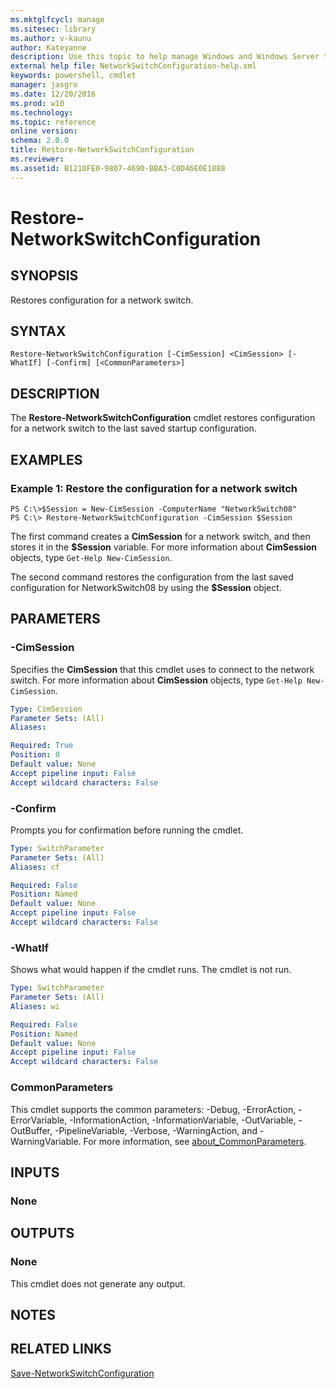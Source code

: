 ```yaml
---
ms.mktglfcycl: manage
ms.sitesec: library
ms.author: v-kaunu
author: Kateyanne
description: Use this topic to help manage Windows and Windows Server technologies with Windows PowerShell.
external help file: NetworkSwitchConfiguration-help.xml
keywords: powershell, cmdlet
manager: jasgro
ms.date: 12/20/2016
ms.prod: w10
ms.technology: 
ms.topic: reference
online version: 
schema: 2.0.0
title: Restore-NetworkSwitchConfiguration
ms.reviewer:
ms.assetid: B1210FE0-9807-4690-BBA3-C0D46E0E1888
---
```


# Restore-NetworkSwitchConfiguration

## SYNOPSIS
Restores configuration for a network switch.

## SYNTAX

```
Restore-NetworkSwitchConfiguration [-CimSession] <CimSession> [-WhatIf] [-Confirm] [<CommonParameters>]
```

## DESCRIPTION
The **Restore-NetworkSwitchConfiguration** cmdlet restores configuration for a network switch to the last saved startup configuration.

## EXAMPLES

### Example 1: Restore the configuration for a network switch
```
PS C:\>$Session = New-CimSession -ComputerName "NetworkSwitch08"
PS C:\> Restore-NetworkSwitchConfiguration -CimSession $Session
```

The first command creates a **CimSession** for a network switch, and then stores it in the **$Session** variable.
For more information about **CimSession** objects, type `Get-Help New-CimSession`.

The second command restores the configuration from the last saved configuration for NetworkSwitch08 by using the **$Session** object.

## PARAMETERS

### -CimSession
Specifies the **CimSession** that this cmdlet uses to connect to the network switch.
For more information about **CimSession** objects, type `Get-Help New-CimSession`.

```yaml
Type: CimSession
Parameter Sets: (All)
Aliases: 

Required: True
Position: 0
Default value: None
Accept pipeline input: False
Accept wildcard characters: False
```

### -Confirm
Prompts you for confirmation before running the cmdlet.

```yaml
Type: SwitchParameter
Parameter Sets: (All)
Aliases: cf

Required: False
Position: Named
Default value: None
Accept pipeline input: False
Accept wildcard characters: False
```

### -WhatIf
Shows what would happen if the cmdlet runs. The cmdlet is not run.

```yaml
Type: SwitchParameter
Parameter Sets: (All)
Aliases: wi

Required: False
Position: Named
Default value: None
Accept pipeline input: False
Accept wildcard characters: False
```

### CommonParameters
This cmdlet supports the common parameters: -Debug, -ErrorAction, -ErrorVariable, -InformationAction, -InformationVariable, -OutVariable, -OutBuffer, -PipelineVariable, -Verbose, -WarningAction, and -WarningVariable. For more information, see [about_CommonParameters](http://go.microsoft.com/fwlink/?LinkID=113216).

## INPUTS

### None

## OUTPUTS

### None
This cmdlet does not generate any output.

## NOTES

## RELATED LINKS

[Save-NetworkSwitchConfiguration](./Save-NetworkSwitchConfiguration.md)

